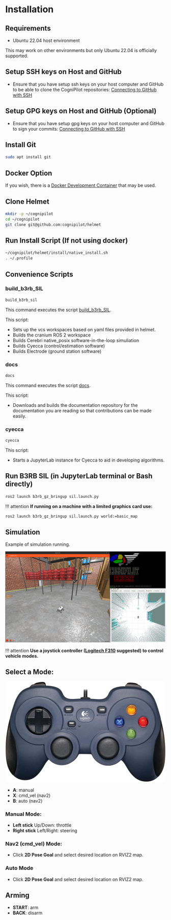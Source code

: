 # Installation

## Requirements

* Ubuntu 22.04 host environment

This may work on other environments but only Ubuntu 22.04 is officially supported.

## Setup SSH keys on Host and GitHub

* Ensure that you have setup ssh keys on your host computer and GitHub to be able to clone the CogniPilot repositories: [Connecting to GitHub with SSH](https://docs.github.com/en/authentication/connecting-to-github-with-ssh)

## Setup GPG keys on Host and GitHub (Optional)

* Ensure that you have setup gpg keys on your host computer and GitHub to sign your commits: [Connecting to GitHub with SSH](https://docs.github.com/articles/generating-a-gpg-key/)

## Install Git

```bash
sudo apt install git
```

## Docker Option

If you wish, there is a [Docker Development Container](advanced/docker.md) that may be used.

## Clone Helmet

```bash
mkdir -p ~/cognipilot
cd ~/cognipilot
git clone git@github.com:cognipilot/helmet
```

## Run Install Script (If not using docker)

```bash
~/cognipilot/helmet/install/native_install.sh
. ~/.profile
```

## Convenience Scripts

### build\_b3rb\_SIL

```bash
build_b3rb_sil
```

This command executes the script [build\_b3rb\_SIL](https://github.com/CogniPilot/helmet/blob/77585804ac03f9911f52c6e9b3da7e4e363d1cf7/install/resources/build_b3rb_sil).

This script:

 * Sets up the vcs workspaces based on yaml files provided in helmet.
 * Builds the cranium ROS 2 workspace
 * Builds Cerebri native\_posix software-in-the-loop simuliation
 * Builds Cyecca (control/estimation software)
 * Builds Electrode (ground station software)

### docs

```bash
docs
```

This command executes the script [docs](https://github.com/CogniPilot/helmet/blob/77585804ac03f9911f52c6e9b3da7e4e363d1cf7/install/resources/docs).

This script:

* Downloads and builds the documentation repository for the documentation you are reading so that contributions can be made easily.


### cyecca

```bash
cyecca
```

This script:

* Starts a JupyterLab instance for Cyecca to aid in developing algorithms.


## Run B3RB SIL (in JupyterLab terminal or Bash directly)

```bash
ros2 launch b3rb_gz_bringup sil.launch.py
```

!!! attention
    **If running on a machine with a limited graphics card use:**
```bash
ros2 launch b3rb_gz_bringup sil.launch.py world:=basic_map
```

## Simulation

Example of simulation running.

![B3RB Depot world simulation](data/b3rb_depot.png "B3RB Depot world simulation")

!!! attention
    **Use a joystick controller ([Logitech F310](https://www.logitechg.com/en-us/products/gamepads/f310-gamepad.940-000110.html) suggested) to control vehicle modes.**

## Select a Mode:

![F310](data/f310.jpg "F310")

* **A**: manual
* **X**: cmd_vel (nav2)
* **B**: auto (nav2)

### Manual Mode:

* **Left stick** Up/Down: throttle
* **Right stick** Left/Right: steering

### Nav2 (cmd_vel) Mode:

* Click **2D Pose Goal** and select desired location on RVIZ2 map.

### Auto Mode

* Click **2D Pose Goal** and select desired location on RVIZ2 map.

## Arming

* **START**: arm
* **BACK**: disarm

